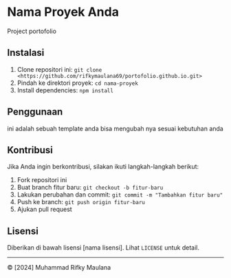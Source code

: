 # Nama Proyek Anda

Project portofolio

## Instalasi

1. Clone repositori ini: `git clone <https://github.com/rifkymaulana69/portofolio.github.io.git>`
2. Pindah ke direktori proyek: `cd nama-proyek`
3. Install dependencies: `npm install`

## Penggunaan

ini adalah sebuah template anda bisa mengubah nya sesuai kebutuhan anda 

## Kontribusi

Jika Anda ingin berkontribusi, silakan ikuti langkah-langkah berikut:

1. Fork repositori ini
2. Buat branch fitur baru: `git checkout -b fitur-baru`
3. Lakukan perubahan dan commit: `git commit -m "Tambahkan fitur baru"`
4. Push ke branch: `git push origin fitur-baru`
5. Ajukan pull request

## Lisensi

Diberikan di bawah lisensi [nama lisensi]. Lihat `LICENSE` untuk detail.

---
© [2024] Muhammad Rifky Maulana
